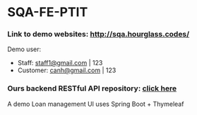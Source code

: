 # SQA-FE-PTIT
### Link to demo websites: http://sqa.hourglass.codes/

Demo user:
- Staff: staff1@gmail.com | 123
- Customer: canh@gmail.com | 123

### Ours backend RESTful API repository: [click here](https://github.com/canhdh/SQA-BE-PTIT)

A demo Loan management UI uses Spring Boot + Thymeleaf
